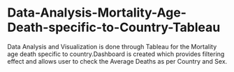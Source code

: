 # Data-Analysis-Mortality-Age-Death-specific-to-Country-Tableau
Data Analysis and Visualization is done through Tableau for the Mortality age death specific to country.Dashboard is created which provides filtering effect and allows user to check the Average Deaths as per Country and Sex.
